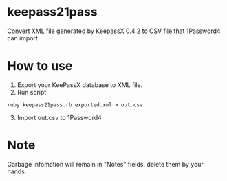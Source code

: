 keepass21pass
=============

Convert XML file generated by KeepassX 0.4.2 to CSV file that 1Password4 can import

How to use
==========

1. Export your KeePassX database to XML file.
2. Run script
```
ruby keepass21pass.rb exported.xml > out.csv
```
3. Import out.csv to 1Password4

Note
=====
Garbage infomation will remain in "Notes" fields. delete them by your hands.
